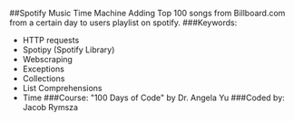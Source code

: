 ##Spotify Music Time Machine
Adding Top 100 songs from Billboard.com from a certain day to users playlist on spotify.
###Keywords:
* HTTP requests
* Spotipy (Spotify Library)
* Webscraping
* Exceptions
* Collections
* List Comprehensions
* Time
###Course:
"100 Days of Code" by Dr. Angela Yu
###Coded by:
Jacob Rymsza